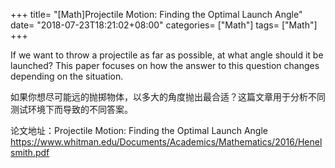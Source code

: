 +++
title= "[Math]Projectile Motion: Finding the Optimal Launch Angle"
date= "2018-07-23T18:21:02+08:00"
categories= ["Math"]
tags= ["Math"]
+++

If we want to throw a projectile as far as possible, at what angle should it be launched?
This paper focuses on how the answer to this question changes depending on the situation.

如果你想尽可能远的抛掷物体，以多大的角度抛出最合适？这篇文章用于分析不同测试环境下而导致的不同答案。

论文地址：Projectile Motion: Finding the Optimal Launch Angle  
https://www.whitman.edu/Documents/Academics/Mathematics/2016/Henelsmith.pdf